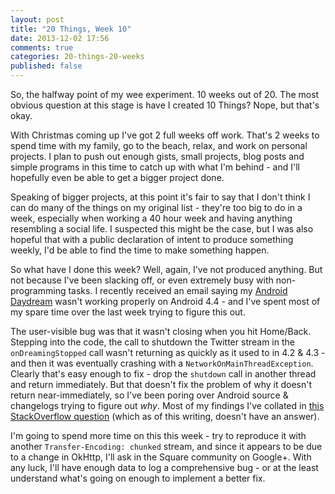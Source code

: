 ```yaml
---
layout: post
title: "20 Things, Week 10"
date: 2013-12-02 17:56
comments: true
categories: 20-things-20-weeks
published: false
---
```


So, the halfway point of my wee experiment. 10 weeks out of 20. The most obvious question at this stage is have I created 10 Things? Nope, but that's okay.

<!-- more -->

With Christmas coming up I've got 2 full weeks off work. That's 2 weeks to spend time with my family, go to the beach, relax, and work on personal projects. I plan to push out enough gists, small projects, blog posts and simple programs in this time to catch up with what I'm behind - and I'll hopefully even be able to get a bigger project done.

Speaking of bigger projects, at this point it's fair to say that I don't think I can do many of the things on my original list - they're too big to do in a week, especially when working a 40 hour week and having anything resembling a social life. I suspected this might be the case, but I was also hopeful that with a public declaration of intent to produce something weekly, I'd be able to find the time to make something happen.

So what have I done this week? Well, again, I've not produced anything. But not because I've been slacking off, or even extremely busy with non-programming tasks. I recently received an email saying my [Android Daydream](https://play.google.com/store/apps/details?id=nz.net.speakman.android.dreamintweets) wasn't working properly on Android 4.4 - and I've spent most of my spare time over the last week trying to figure this out.

The user-visible bug was that it wasn't closing when you hit Home/Back. Stepping into the code, the call to shutdown the Twitter stream in the `onDreamingStopped` call wasn't returning as quickly as it used to in 4.2 & 4.3 - and then it was eventually crashing with a `NetworkOnMainThreadException`. Clearly that's easy enough to fix - drop the `shutdown` call in another thread and return immediately. But that doesn't fix the problem of why it doesn't return near-immediately, so I've been poring over Android source & changelogs trying to figure out _why_. Most of my findings I've collated in [this StackOverflow question](http://stackoverflow.com/q/20306498/1217087) (which as of this writing, doesn't have an answer).

I'm going to spend more time on this this week - try to reproduce it with another `Transfer-Encoding: chunked` stream, and since it appears to be due to a change in OkHttp, I'll ask in the Square community on Google+. With any luck, I'll have enough data to log a comprehensive bug - or at the least understand what's going on enough to implement a better fix.